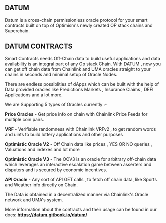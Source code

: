 ## DATUM

Datum is a cross-chain permissionless oracle protocol for your smart contracts built on top of Optimism's newly created OP stack chains and Superchain.

## DATUM CONTRACTS

Smart Contracts needs Off-Chain data to build useful applications and data availability is an integral part of any Op stack Chain. With DATUM , now you can get off chain data from Chainlink and UMA oracles straight to your chains in seconds and minimal setup of Oracle Nodes.

There are endless possiblities of dApps which can be built with the help of Data provided oracles like Predictions Markets , Insurance Claims , DEFI Appilcations and a lot more.

We are Supporting 5 types of Oracles currently :-

**Price Oracles** - Get price info on chain with Chainlink Price Feeds for multiple coin pairs.

**VRF** - Verifiable randomness with Chainlink VRFv2 , to get random words and uints to build lottery applications and other purposes

**Optimistic Oracle V2** - Off Chain data like prices , YES OR NO queries , Valuations and indexes and lot more

**Optimistic Oracle V3** - The OOV3 is an oracle for arbitrary off-chain data which leverages an interactive escalation game between asserters and disputers and is secured by economic incentives.

**API Oracle** - Any sort of API GET calls , to fetch off chain data, like Sports and Weather info directly on Chain.

The Data is obtained in a decentralized manner via Chainlink's Oracle network and UMA's system.

More information about the contracts and their usage can be found in our docs:
**https://datum.gitbook.io/datum/**
